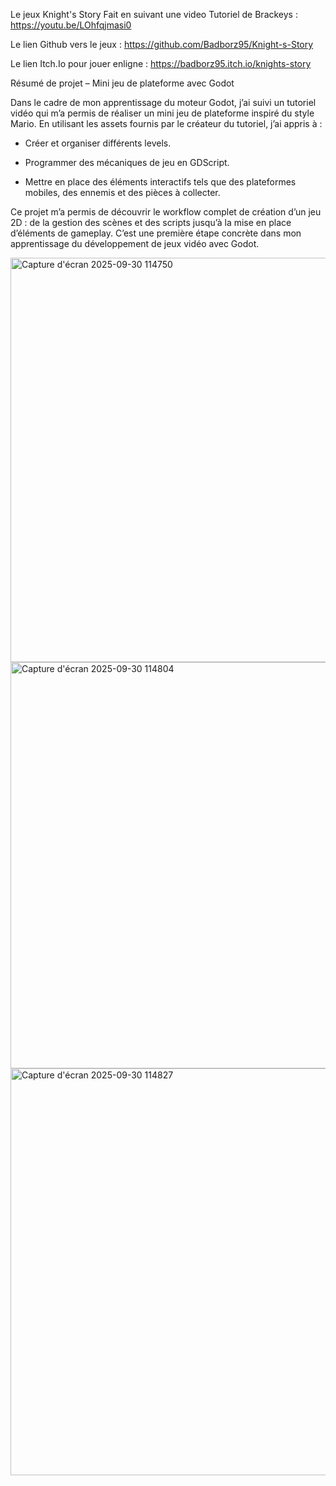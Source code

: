 Le jeux Knight's Story
Fait en suivant une video Tutoriel de Brackeys : https://youtu.be/LOhfqjmasi0

Le lien Github vers le jeux : https://github.com/Badborz95/Knight-s-Story

Le lien Itch.Io pour jouer enligne : https://badborz95.itch.io/knights-story

Résumé de projet – Mini jeu de plateforme avec Godot

Dans le cadre de mon apprentissage du moteur Godot, j’ai suivi un tutoriel vidéo qui m’a permis de réaliser un mini jeu de plateforme inspiré du style Mario. En utilisant les assets fournis par le créateur du tutoriel, j’ai appris à :

- Créer et organiser différents levels.

- Programmer des mécaniques de jeu en GDScript.

- Mettre en place des éléments interactifs tels que des plateformes mobiles, des ennemis et des pièces à collecter.

Ce projet m’a permis de découvrir le workflow complet de création d’un jeu 2D : de la gestion des scènes et des scripts jusqu’à la mise en place d’éléments de gameplay. C’est une première étape concrète dans mon apprentissage du développement de jeux vidéo avec Godot.

<img width="1147" height="647" alt="Capture d'écran 2025-09-30 114750" src="https://github.com/user-attachments/assets/bb2a2fda-032a-433d-9a95-09ec6690304a" />
<img width="1150" height="650" alt="Capture d'écran 2025-09-30 114804" src="https://github.com/user-attachments/assets/af16c953-d6fb-4a9f-81af-62f01678aa96" />
<img width="1149" height="651" alt="Capture d'écran 2025-09-30 114827" src="https://github.com/user-attachments/assets/e5ec67c3-9a65-4c05-a795-147d30ba6078" />
